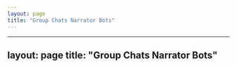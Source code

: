 ```yaml
---
layout: page
title: "Group Chats Narrator Bots"
---
```

---
layout: page
title: "Group Chats Narrator Bots"
---

